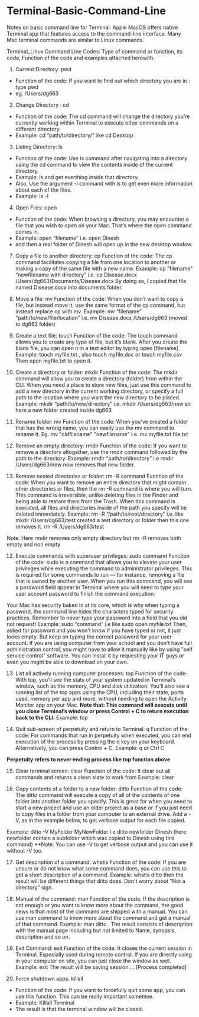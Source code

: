 # Terminal-Basic-Command-Line
Notes on basic command line for Terminal. 
Apple MacOS offers native Terminal app that features access to the command-line interface. Many Mac terminal commands are similar to Linux commands. 

Terminal_Linux Command Line Codes: Type of command or function, its code, Function of the code and examples attached herewith. 

1. Current Directory: pwd
   
- Function of the code: If you want to find out which directory you are in : type pwd
- eg. /Users/dg663

2. Change Directory : cd
   
- Function of the code: The cd command will change the directory you’re currently working within Terminal to execute other commands on a different directory.
- Example: cd “path/to/directory/” like cd Desktop

3. Listing Directory: ls

- Function of the code: Use ls command after navigating into a directory using the cd command to view the contents inside of the current directory. 
- Example: ls and get everthing inside that directory.
- Also, Use the argument -l command with ls to get even more information about each of the files.
- Example:  ls -l

4. Open Files: open 
- Function of the code: When browsing a directory, you may encounter a file that you wish to open on your Mac. That’s where the open command comes in. 
- Example: open “filename” i.e. open Dinesh     
- and then a real folder of Dinesh will open up in the new desktop window. 

7. Copy a file to another directory: cp
Function of the code: The cp command facilitates copying a file from one location to another or making a copy of the same file with a new name. 
Example: cp “filename” “newfilename with directory” i.e.  cp  Disease.docx  /Users/dg663/Documents/Disease.docx 
By doing so, I copied that file named Disease.docx into documents folder.

8. Move a file: mv
Function of the code: When you don’t want to copy a file, but instead move it, use the same format of the cp command, but instead replace cp with mv.
Example: mv “filename” “path/to/new/file/location” i.e.  mv Disease.docx /Users/dg663 (moved to dg663 folder)

9. Create a text file: touch
Function of the code: The touch command allows you to create any type of file, but it’s blank. 
After you create the blank file, you can open it in a text editor by typing open [filename].
Example: touch myfile.txt , also touch myfile.doc or touch myfile.csv
Then open myfile.txt   to open it. 

10. Create a directory or folder: mkdir
Function of the code: The mkdir command will allow you to create a directory (folder) from within the CLI. 
When you need a place to store new files, just use this command to add a new directory in the current working directory, or specify a full path to the location where you want the new directory to be placed.
Example: mkdir “path/to/new/directory” i.e. mkdir /Users/dg663/new so here a new folder created inside dg663

11. Rename folder: mv 
Function of the code: When you’ve created a folder that has the wrong name, you can easily use the mv command to rename it.
Eg. mv "oldfilename" "newfilename" i.e. mv myfile.txt file.txt

12. Remove an empty directory: rmdir
Function of the code: If you want to remove a directory altogether, use the rmdir command followed by the path to the directory.
Example: rmdir “path/to/directory” i.e rmdir /Users/dg663/new now removes that new folder.

13. Remove nested directories or folder: rm -R command
Function of the code: When you want to remove an entire directory that might contain other directories or files, then the rm -R command is where you will turn. 
This command is irreversible, unlike deleting files in the Finder and being able to restore them from the Trash. 
When this command is executed, all files and directories inside of the path you specify will be deleted immediately.
Example: rm -R “/path/to/root/directory” i.e. like mkdir /Users/dg663/test created a test directory or folder
 then this one removes it.  rm -R /Users/dg663/test

Note: Here rmdir removes only empty directory but rm -R removes both empty and non empty

12. Execute commands with superuser privileges: sudo command
Function of the code: sudo is a command that allows you to elevate your user privileges while executing the command to administrator privileges. 
This is required for some commands to run — for instance, removing a file that is owned by another user. 
When you run this command, you will see a password field appear in Terminal where you will need to type your user account password to finish the command execution.

Your Mac has security baked in at its core, which is why when typing a password, the command line hides the characters typed for security practices. 
Remember to never type your password into a field that you did not request!
Example: sudo “command” i.e like sudo open myfile.txt
Then, asked for password and you won't know if you have typed or not, it just looks empty. 
But keep on typing the correct password for your user account. 
If you are using computer from your school and you don't have full administration control, you might have to allow it manually like by using "self service control" software. 
You can install it by requesting your IT guys or even you might be able to download on your own. 

13. List all actively running computer processes: top
Function of the code: With top, you’ll see the stats of your system updated in Terminal’s window, such as the memory, CPU and disk utilization. 
You’ll also see a running list of the top apps using the CPU, including their state, ports used, memory per app and more, without needing to open the Activity Monitor app on your Mac. 
**Note that: This command will execute until you close Terminal’s window or press Control + C to return execution back to the CLI.**
Example: top 

14. Quit sub-screen of perpetuity and return to Terminal: q
Function of the code: For commands that run in perpetuity when executed, you can end execution of the process by pressing the q key on your keyboard. 
Alternatively, you can press Control + C.
Example: q or Ctrl C

**Perpetuity refers to never ending process like top function above**

15. Clear terminal screen: clear
Function of the code: It clear out all commands and returns a clean slate to work from
Example: clear

16. Copy contents of a folder to a new folder: ditto
Function of the code: The ditto command will execute a copy of all of the contents of one folder into another folder you specify. 
This is great for when you need to start a new project and use an older project as a base or if you just need to copy files in a folder from your computer to an external drive. 
Add a -V, as in the example below, to get verbose output for each file copied.

Example: ditto -V MyFolder MyNewFolder i.e ditto newfolder Dinesh (here newfolder contain a subfolder which was copied to Dinesh using this command)
**Note: You can use -V to get verbose output and you can use it without -V too. 

17. Get description of a command: whatis
Function of the code: If you are unsure or do not know what some command does, you can use this to get a short description of a command. 
Example: whatis ditto  then the result will be different things that ditto does. Don't worry about "Not a directory" sign. 

18. Manual of the command: man
Function of the code: If the description is not enough or you want to know more about the command, the good news is that most of the command are shipped with a manual. 
You can use man command to know more about the command and get a manual of that command. 
Example: man ditto . The result consists of description with the manual page including but not limited to Name, synopsis, description and so on.

19. Exit Command: exit
Function of the code: It closes the current session in Terminal. Especially used during remote control. 
If you are directly using in your computer on site, you can just close the window as well. 
Example: exit
The result will be saving session.... [Process completed]

20. Force shutdown apps: killall 
- Function of the code: If you want to forcefully quit some app, you can use this function. This can be really important sometime. 
- Example: Killall Terminal
- The result is that the terminal window will be closed. 
